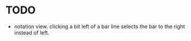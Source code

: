 # TODO

- notation view. clicking a bit left of a bar line selects the bar to the right instead of left.